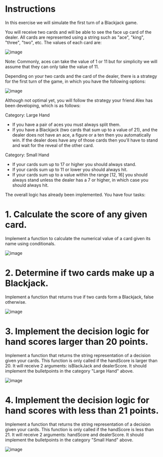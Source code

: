 # Instructions
In this exercise we will simulate the first turn of a Blackjack game.

You will receive two cards and will be able to see the face up card of the dealer. All cards are represented using a string such as "ace", "king", "three", "two", etc. The values of each card are:

![image](https://user-images.githubusercontent.com/54405665/218276154-e0c0457a-3952-4df9-9bac-ee0c65c0c2ab.png)

Note: Commonly, aces can take the value of 1 or 11 but for simplicity we will assume that they can only take the value of 11.

Depending on your two cards and the card of the dealer, there is a strategy for the first turn of the game, in which you have the following options:

![image](https://user-images.githubusercontent.com/54405665/218276162-c1d56495-589a-4d9e-9016-86f98f9343c2.png)

Although not optimal yet, you will follow the strategy your friend Alex has been developing, which is as follows:

Category: Large Hand

- If you have a pair of aces you must always split them.
- If you have a Blackjack (two cards that sum up to a value of 21), and the dealer does not have an ace, a figure or a ten then you automatically win. If the dealer does have any of those cards then you'll have to stand and wait for the reveal of the other card.

Category: Small Hand

- If your cards sum up to 17 or higher you should always stand.
- If your cards sum up to 11 or lower you should always hit.
- If your cards sum up to a value within the range [12, 16] you should always stand unless the dealer has a 7 or higher, in which case you should always hit.

The overall logic has already been implemented. You have four tasks:

# 1. Calculate the score of any given card.
Implement a function to calculate the numerical value of a card given its name using conditionals.

![image](https://user-images.githubusercontent.com/54405665/218276178-36632b14-2955-45eb-ba52-b9ecf493f567.png)

# 2. Determine if two cards make up a Blackjack.
Implement a function that returns true if two cards form a Blackjack, false otherwise.

![image](https://user-images.githubusercontent.com/54405665/218276193-ef7fb9d1-9fb2-49ad-9137-09201b94b01b.png)

# 3. Implement the decision logic for hand scores larger than 20 points.
Implement a function that returns the string representation of a decision given your cards. This function is only called if the handScore is larger than 20. It will receive 2 arguments: isBlackJack and dealerScore. It should implement the bulletpoints in the category "Large Hand" above.

![image](https://user-images.githubusercontent.com/54405665/218276200-c2c2be68-9320-46cf-973a-02ce10e9ed3c.png)

# 4. Implement the decision logic for hand scores with less than 21 points.
Implement a function that returns the string representation of a decision given your cards. This function is only called if the handScore is less than 21. It will receive 2 arguments: handScore and dealerScore. It should implement the bulletpoints in the category "Small Hand" above.

![image](https://user-images.githubusercontent.com/54405665/218276209-41ea3141-21a8-411b-b078-a72a607033ff.png)


